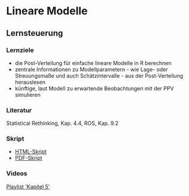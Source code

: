 # Lineare Modelle



## Lernsteuerung


### Lernziele 

- die Post-Verteilung für einfache lineare Modelle in R berechnen
- zentrale Informationen zu Modellparametern - wie Lage- oder Streuungsmaße und auch Schätzintervalle - aus der Post-Verteilung herauslesen
- künftige, laut Modell zu erwartende Beobachtungen mit der PPV simulieren




### Literatur 

Statistical Rethinking, Kap. 4.4, ROS, Kap. 9.2



<!-- # Folien, Videos -->
  
  
### Skript 

- [HTML-Skript](https://sebastiansauer.github.io/QM2-Folien/Themen/QM2-Thema5-Lineare-Modelle.html#1)
- [PDF-Skript](https://sebastiansauer.github.io/QM2-Folien/Themen/QM2-Thema5-Lineare-Modelle.pdf)




### Videos 

[Playlist 'Kapitel 5'](https://youtube.com/playlist?list=PLRR4REmBgpIFbtKyjfJG8Nr2htQo0mP1)

